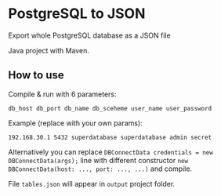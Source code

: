 # PostgreSQL to JSON

Export whole PostgreSQL database as a JSON file

Java project with Maven.

## How to use

Compile & run with 6 parameters:

`db_host db_port db_name db_sceheme user_name user_password`

Example (replace with your own params):

`192.168.30.1 5432 superdatabase superdatabase admin secret`

Alternatively you can replace `DBConnectData credentials = new DBConnectData(args);` line with different constructor `new DBConnectData(host: ..., port: ..., ...)` and compile.

File `tables.json` will appear in `output` project folder.
